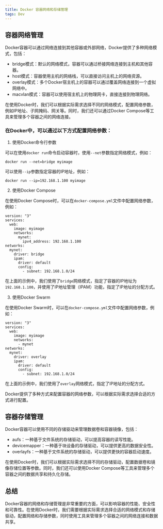 ```yaml
---
title: Docker 容器网络和存储管理
tags: Dev
---
```



## 容器网络管理

Docker容器可以通过网络连接到其他容器或外部网络，Docker提供了多种网络模式，包括：

- bridge模式：默认的网络模式，容器可以通过桥接网络连接到主机和其他容器。
- host模式：容器使用主机的网络栈，可以直接访问主机上的网络资源。
- overlay模式：多个Docker宿主机上的容器可以通过覆盖网络连接到一个虚拟网络中。
- macvlan模式：容器可以使用宿主机上的物理网卡，直接连接到物理网络。

在使用Docker时，我们可以根据实际需求选择不同的网络模式，配置网络参数，例如IP地址、子网掩码、网关等。同时，我们还可以通过Docker Compose等工具来管理多个容器之间的网络连接。

### 在Docker中，可以通过以下方式配置网络参数：

1. 使用Docker命令行参数

可以在使用`docker run`命令启动容器时，使用`--net`参数指定网络模式，例如：

```
docker run --net=bridge myimage
```

可以使用`--ip`参数指定容器的IP地址，例如：

```
docker run --ip=192.168.1.100 myimage
```

2. 使用Docker Compose

在使用Docker Compose时，可以在`docker-compose.yml`文件中配置网络参数，例如：

```
version: "3"
services:
  web:
    image: myimage
    networks:
      mynet:
        ipv4_address: 192.168.1.100
networks:
  mynet:
    driver: bridge
    ipam:
      driver: default
      config:
        - subnet: 192.168.1.0/24
```

在上面的示例中，我们使用了`bridge`网络模式，指定了容器的IP地址为`192.168.1.100`，并使用了IP地址管理（IPAM）功能，指定了IP地址的分配方式。

3. 使用Docker Swarm

在使用Docker Swarm时，可以在`docker-compose.yml`文件中配置网络参数，例如：

```
version: "3"
services:
  web:
    image: myimage
    networks:
      - mynet
networks:
  mynet:
    driver: overlay
    ipam:
      driver: default
      config:
        - subnet: 192.168.1.0/24
```

在上面的示例中，我们使用了`overlay`网络模式，指定了IP地址的分配方式。

Docker提供了多种方式来配置容器的网络参数，可以根据实际需求选择合适的方式进行配置。

## 容器存储管理

Docker容器可以使用不同的存储驱动来管理数据卷和容器镜像，包括：

- aufs：一种基于文件系统的存储驱动，可以提高容器的读写性能。
- devicemapper：一种基于块设备的存储驱动，可以提供更高的数据安全性。
- overlayfs：一种基于文件系统的存储驱动，可以提供更快的容器启动速度。

在使用Docker时，我们可以根据实际需求选择不同的存储驱动，配置数据卷和镜像存储位置等参数。同时，我们还可以使用Docker Compose等工具来管理多个容器之间的数据共享和持久化存储。

## 总结

Docker容器的网络和存储管理是非常重要的方面，可以影响容器的性能、安全性和可靠性。在使用Docker时，我们需要根据实际需求选择合适的网络模式和存储驱动，配置网络和存储参数，同时使用工具来管理多个容器之间的网络连接和数据共享。